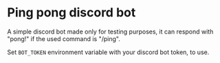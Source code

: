 # Ping pong discord bot

A simple discord bot made only for testing purposes, it can respond with "pong!" if the used command is "/ping".

Set `BOT_TOKEN` environment variable with your discord bot token, to use.